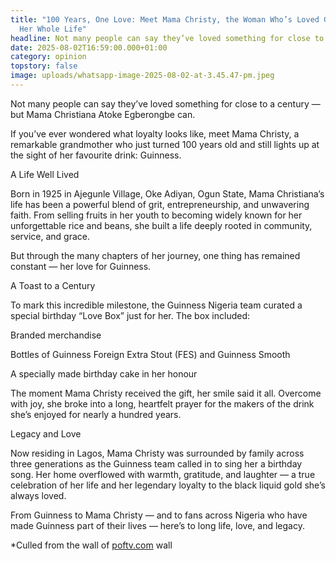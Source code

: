 ```yaml
---
title: "100 Years, One Love: Meet Mama Christy, the Woman Who’s Loved Guinness
  Her Whole Life"
headline: Not many people can say they’ve loved something for close to a century
date: 2025-08-02T16:59:00.000+01:00
category: opinion
topstory: false
image: uploads/whatsapp-image-2025-08-02-at-3.45.47-pm.jpeg
---
```

Not many people can say they’ve loved something for close to a century — but Mama Christiana Atoke Egberongbe can.

If you’ve ever wondered what loyalty looks like, meet Mama Christy, a remarkable grandmother who just turned 100 years old and still lights up at the sight of her favourite drink: Guinness.

A Life Well Lived

Born in 1925 in Ajegunle Village, Oke Adiyan, Ogun State, Mama Christiana’s life has been a powerful blend of grit, entrepreneurship, and unwavering faith. From selling fruits in her youth to becoming widely known for her unforgettable rice and beans, she built a life deeply rooted in community, service, and grace.

But through the many chapters of her journey, one thing has remained constant — her love for Guinness.

A Toast to a Century

To mark this incredible milestone, the Guinness Nigeria team curated a special birthday “Love Box” just for her. The box included:

Branded merchandise

Bottles of Guinness Foreign Extra Stout (FES) and Guinness Smooth

A specially made birthday cake in her honour

The moment Mama Christy received the gift, her smile said it all. Overcome with joy, she broke into a long, heartfelt prayer for the makers of the drink she’s enjoyed for nearly a hundred years.

Legacy and Love

Now residing in Lagos, Mama Christy was surrounded by family across three generations as the Guinness team called in to sing her a birthday song. Her home overflowed with warmth, gratitude, and laughter — a true celebration of her life and her legendary loyalty to the black liquid gold she’s always loved.

From Guinness to Mama Christy — and to fans across Nigeria who have made Guinness part of their lives — here’s to long life, love, and legacy.


*Culled from the wall of [poftv.com](http://poftv.com/) wall

